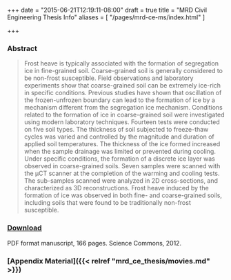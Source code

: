 +++
date = "2015-06-21T12:19:11-08:00"
draft = true
title = "MRD Civil Engineering Thesis Info"
aliases = [
    "/pages/mrd-ce-ms/index.html"
]

+++

### Abstract

> Frost heave is typically associated with the formation of segregation ice in
> fine-grained soil. Coarse-grained soil is generally considered to be non-frost
> susceptible. Field observations and laboratory experiments show that
> coarse-grained soil can be extremely ice-rich in specific conditions. Previous
> studies have shown that oscillation of the frozen-unfrozen boundary can lead to
> the formation of ice by a mechanism different from the segregation ice
> mechanism. Conditions related to the formation of ice in coarse-grained soil
> were investigated using modern laboratory techniques. Fourteen tests were
> conducted on five soil types. The thickness of soil subjected to freeze-thaw
> cycles was varied and controlled by the magnitude and duration of applied soil
> temperatures. The thickness of the ice formed increased when the sample
> drainage was limited or prevented during cooling. Under specific conditions,
> the formation of a discrete ice layer was observed in coarse-grained soils.
> Seven samples were scanned with the μCT scanner at the completion of the
> warming and cooling tests. The sub-samples scanned were analyzed in 2D
> cross-sections, and characterized as 3D reconstructions. Frost heave induced
> by the formation of ice was observed in both fine- and coarse-grained soils,
> including soils that were found to be traditionally non-frost susceptible.

### [Download](http://storage.googleapis.com/thermokarst-misc/ce_thesis/MRDillonCEThesisManuscript.pdf)

PDF format manuscript, 166 pages. Science Commons, 2012.

### [Appendix Material]({{< relref "mrd_ce_thesis/movies.md" >}})
